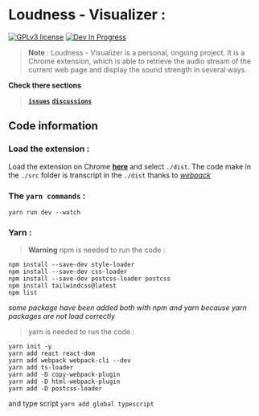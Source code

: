 # Loudness - Visualizer :
[![GPLv3 license](https://img.shields.io/badge/License-GPLv3-blue.svg)](https://github.com/Aubert-Antoine/loudness-visualizer/blob/master/LICENSE.GPL)
[![Dev In Progress](https://img.shields.io/badge/development-In%20Progress-brightgreen)](https://gitHub.com/Aubert-Antoine/loudness-visualizer/graphs/commit-activity)


> **Note** :
> Loudness - Visualizer is a personal, ongoing project. It is a Chrome extension, which is able to retrieve the audio stream of the current web page and display the sound strength in several ways. 

**Check there sections**
> **[`issues`](https://github.com/Aubert-Antoine/loudness-visualizer/issues)**
> **[`discussions`](https://github.com/Aubert-Antoine/loudness-visualizer/discussions)**

## Code information
### Load the extension : 
Load the extension on Chrome [**here**](chrome://extensions/) and select `./dist`.
The code make in the `./src` folder is transcript in the `./dist` thanks to [*webpack*](https://webpack.js.org/)

### The **`yarn commands`** : 
```
yarn run dev --watch
```

### Yarn : 
> **Warning**
> npm is needed to run the code :
```
npm install --save-dev style-loader         
npm install --save-dev css-loader           
npm install --save-dev postcss-loader postcss
npm install tailwindcss@latest
npm list  
```
_some package have been added both with npm and yarn because yarn packages are not load correctly_

> yarn is needed to run the code :
```
yarn init -y
yarn add react react-dom
yarn add webpack webpack-cli --dev
yarn add ts-loader
yarn add -D copy-webpack-plugin
yarn add -D html-webpack-plugin
yarn add -D postcss-loader
```

and type script 
`yarn add global typescript`
